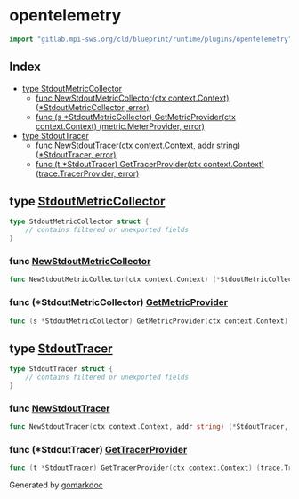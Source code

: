 <!-- Code generated by gomarkdoc. DO NOT EDIT -->

# opentelemetry

```go
import "gitlab.mpi-sws.org/cld/blueprint/runtime/plugins/opentelemetry"
```

## Index

- [type StdoutMetricCollector](<#StdoutMetricCollector>)
  - [func NewStdoutMetricCollector\(ctx context.Context\) \(\*StdoutMetricCollector, error\)](<#NewStdoutMetricCollector>)
  - [func \(s \*StdoutMetricCollector\) GetMetricProvider\(ctx context.Context\) \(metric.MeterProvider, error\)](<#StdoutMetricCollector.GetMetricProvider>)
- [type StdoutTracer](<#StdoutTracer>)
  - [func NewStdoutTracer\(ctx context.Context, addr string\) \(\*StdoutTracer, error\)](<#NewStdoutTracer>)
  - [func \(t \*StdoutTracer\) GetTracerProvider\(ctx context.Context\) \(trace.TracerProvider, error\)](<#StdoutTracer.GetTracerProvider>)


<a name="StdoutMetricCollector"></a>
## type [StdoutMetricCollector](<https://gitlab.mpi-sws.org/cld/blueprint2/blueprint/blob/main/runtime/plugins/opentelemetry/metric.go#L14-L16>)



```go
type StdoutMetricCollector struct {
    // contains filtered or unexported fields
}
```

<a name="NewStdoutMetricCollector"></a>
### func [NewStdoutMetricCollector](<https://gitlab.mpi-sws.org/cld/blueprint2/blueprint/blob/main/runtime/plugins/opentelemetry/metric.go#L22>)

```go
func NewStdoutMetricCollector(ctx context.Context) (*StdoutMetricCollector, error)
```



<a name="StdoutMetricCollector.GetMetricProvider"></a>
### func \(\*StdoutMetricCollector\) [GetMetricProvider](<https://gitlab.mpi-sws.org/cld/blueprint2/blueprint/blob/main/runtime/plugins/opentelemetry/metric.go#L18>)

```go
func (s *StdoutMetricCollector) GetMetricProvider(ctx context.Context) (metric.MeterProvider, error)
```



<a name="StdoutTracer"></a>
## type [StdoutTracer](<https://gitlab.mpi-sws.org/cld/blueprint2/blueprint/blob/main/runtime/plugins/opentelemetry/trace.go#L11-L13>)



```go
type StdoutTracer struct {
    // contains filtered or unexported fields
}
```

<a name="NewStdoutTracer"></a>
### func [NewStdoutTracer](<https://gitlab.mpi-sws.org/cld/blueprint2/blueprint/blob/main/runtime/plugins/opentelemetry/trace.go#L15>)

```go
func NewStdoutTracer(ctx context.Context, addr string) (*StdoutTracer, error)
```



<a name="StdoutTracer.GetTracerProvider"></a>
### func \(\*StdoutTracer\) [GetTracerProvider](<https://gitlab.mpi-sws.org/cld/blueprint2/blueprint/blob/main/runtime/plugins/opentelemetry/trace.go#L28>)

```go
func (t *StdoutTracer) GetTracerProvider(ctx context.Context) (trace.TracerProvider, error)
```



Generated by [gomarkdoc](<https://github.com/princjef/gomarkdoc>)
